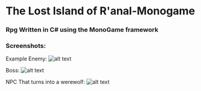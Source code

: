 # The Lost Island of R'anal-Monogame
### Rpg Written in C# using the MonoGame framework

### Screenshots:
Example Enemy: 
![alt text](https://github.com/TheGeekiestOne/The-Lost-Island-of-R-anal-Monogame/blob/master/Screenshots/enemy.JPG "Enemy - Melee")

Boss: 
![alt text](https://github.com/TheGeekiestOne/The-Lost-Island-of-R-anal-Monogame/blob/master/Screenshots/Boss.PNG "Boss")


NPC That turns into a werewolf: 
![alt text](https://github.com/TheGeekiestOne/The-Lost-Island-of-R-anal-Monogame/blob/master/Screenshots/17499320_271797973261671_3633742176124042856_n.PNG  "NPC 2 ")

